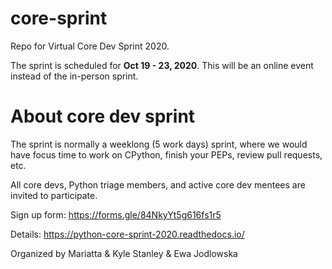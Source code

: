 # core-sprint

Repo for Virtual Core Dev Sprint 2020.

The sprint is scheduled for **Oct 19 - 23, 2020**. This will be an online event instead of the in-person sprint.

# About core dev sprint

The sprint is normally a weeklong (5 work days) sprint, where we would have focus time to
work on CPython, finish your PEPs, review pull requests, etc.

All core devs, Python triage members, and active core dev mentees are invited to participate.

Sign up form:  https://forms.gle/84NkyYt5g616fs1r5

Details: https://python-core-sprint-2020.readthedocs.io/

Organized by Mariatta & Kyle Stanley & Ewa Jodlowska
